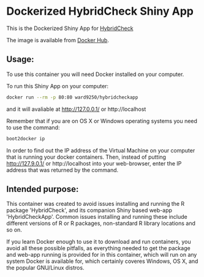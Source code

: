 Dockerized HybridCheck Shiny App
================================

This is the Dockerized Shiny App for [HybridCheck](http://ward9250.github.io/HybridCheck/index.html)

The image is available from [Docker Hub](https://registry.hub.docker.com/u/ward9250/hybridcheckapp/).

## Usage:

To use this container you will need Docker installed on your computer.

To run this Shiny App on your computer:

```sh
docker run --rm -p 80:80 ward9250/hybridcheckapp
```

and it will avaliable at http://127.0.0.1/ or http://localhost

Remember that if you are on OS X or Windows operating systems you need to use the command:

```sh
boot2docker ip
```

In order to find out the IP address of the Virtual Machine on your computer that is running your docker containers. Then, instead of putting http://127.9.0.1/ or http://localhost into your web-browser, enter the
IP address that was returned by the command.

## Intended purpose:

This container was created to avoid issues installing and running the R package 'HybridCheck', and its
companion Shiny based web-app 'HybridCheckApp'. Common issues installing and running these include
different versions of R or R packages, non-standard R library locations and so on.

If you learn Docker enough to use it to download and run containers, you avoid all these possible pitfalls,
as everything needed to get the package and web-app running is provided for in this container, which will run
on any system Docker is available for, which certainly coveres Windows, OS X, and the popular GNU/Linux distros.
